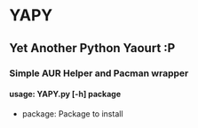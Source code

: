 # YAPY
## Yet Another Python Yaourt :P

### Simple AUR Helper and Pacman wrapper


#### usage: YAPY.py [-h] package
* package:  Package to install

